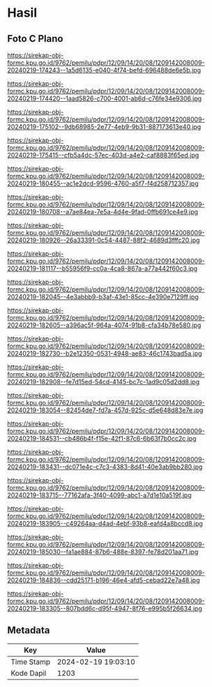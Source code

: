 # Hasil

## Foto C Plano

https://sirekap-obj-formc.kpu.go.id/9762/pemilu/pdpr/12/09/14/20/08/1209142008009-20240219-174243--1a5d6135-e040-4f74-befd-696488de6e5b.jpg

https://sirekap-obj-formc.kpu.go.id/9762/pemilu/pdpr/12/09/14/20/08/1209142008009-20240219-174420--1aad5826-c700-4001-ab6d-c76fe34e9306.jpg

https://sirekap-obj-formc.kpu.go.id/9762/pemilu/pdpr/12/09/14/20/08/1209142008009-20240219-175102--9db68985-2e77-4eb9-9b31-887173613e40.jpg

https://sirekap-obj-formc.kpu.go.id/9762/pemilu/pdpr/12/09/14/20/08/1209142008009-20240219-175415--cfb5a4dc-57ec-403d-a4e2-caf8883f65ed.jpg

https://sirekap-obj-formc.kpu.go.id/9762/pemilu/pdpr/12/09/14/20/08/1209142008009-20240219-180455--ac1e2dcd-9596-4760-a5f7-f4d258712357.jpg

https://sirekap-obj-formc.kpu.go.id/9762/pemilu/pdpr/12/09/14/20/08/1209142008009-20240219-180708--a7ae84ea-7e5a-4d4e-9fad-0ffb691ce4e9.jpg

https://sirekap-obj-formc.kpu.go.id/9762/pemilu/pdpr/12/09/14/20/08/1209142008009-20240219-180926--26a33391-0c54-4487-88f2-4689d3fffc20.jpg

https://sirekap-obj-formc.kpu.go.id/9762/pemilu/pdpr/12/09/14/20/08/1209142008009-20240219-181117--b55956f9-cc0a-4ca8-867a-a77a442f60c3.jpg

https://sirekap-obj-formc.kpu.go.id/9762/pemilu/pdpr/12/09/14/20/08/1209142008009-20240219-182045--4e3abbb9-b3af-43e1-85cc-4e390e7129ff.jpg

https://sirekap-obj-formc.kpu.go.id/9762/pemilu/pdpr/12/09/14/20/08/1209142008009-20240219-182605--a396ac5f-964a-4074-91b8-cfa34b78e580.jpg

https://sirekap-obj-formc.kpu.go.id/9762/pemilu/pdpr/12/09/14/20/08/1209142008009-20240219-182730--b2e12350-0531-4948-ae83-46c1743bad5a.jpg

https://sirekap-obj-formc.kpu.go.id/9762/pemilu/pdpr/12/09/14/20/08/1209142008009-20240219-182908--fe7d15ed-54cd-4145-bc7c-1ad9c05d2dd8.jpg

https://sirekap-obj-formc.kpu.go.id/9762/pemilu/pdpr/12/09/14/20/08/1209142008009-20240219-183054--82454de7-fd7a-457d-925c-d5e648d83e7e.jpg

https://sirekap-obj-formc.kpu.go.id/9762/pemilu/pdpr/12/09/14/20/08/1209142008009-20240219-184531--cb486b4f-f15e-42f1-87c6-6b63f7b0cc2c.jpg

https://sirekap-obj-formc.kpu.go.id/9762/pemilu/pdpr/12/09/14/20/08/1209142008009-20240219-183431--dc071e4c-c7c3-4383-8d41-40e3ab9bb280.jpg

https://sirekap-obj-formc.kpu.go.id/9762/pemilu/pdpr/12/09/14/20/08/1209142008009-20240219-183715--77162afa-3f40-4099-abc1-a7d1e10a519f.jpg

https://sirekap-obj-formc.kpu.go.id/9762/pemilu/pdpr/12/09/14/20/08/1209142008009-20240219-183905--c49264aa-d4ad-4ebf-93b8-eafd4a8bccd8.jpg

https://sirekap-obj-formc.kpu.go.id/9762/pemilu/pdpr/12/09/14/20/08/1209142008009-20240219-185030--fa1ae884-87b6-488e-8397-fe78d201aa71.jpg

https://sirekap-obj-formc.kpu.go.id/9762/pemilu/pdpr/12/09/14/20/08/1209142008009-20240219-184836--cdd25171-b196-46e4-afd5-cebad22e7a48.jpg

https://sirekap-obj-formc.kpu.go.id/9762/pemilu/pdpr/12/09/14/20/08/1209142008009-20240219-183305--807bdd6c-d95f-4947-8f76-e995b5f26634.jpg


## Metadata

| Key        | Value               |
| ---------- | ------------------- |
| Time Stamp | 2024-02-19 19:03:10 |
| Kode Dapil | 1203                |



